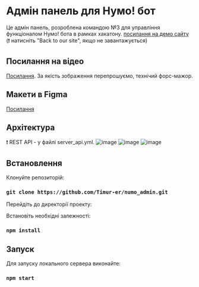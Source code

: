 # Адмін панель для Нумо! бот

Це адмін панель, розроблена командою №3 для управління функціоналом Нумо! бота в рамках хакатону. 
[посилання на демо сайту](https://numo-bot.netlify.app/segments) (❗ натисніть "Back to our site", якщо не завантажується)

## Посилання на відео
[Посилання](https://www.youtube.com/watch?v=3--LTho4oXQ). 
За якість зображення перепрошуємо, технічий форс-мажор.

## Макети в Figma
[Посилання](https://www.figma.com/file/K36lfiCbkEIKVY8t3iwy20/%D0%A5%D0%B0%D0%BA%D0%B0%D1%82%D0%BE%D0%BD-%D0%94%D0%B8%D0%B7%D0%B0%D0%B9%D0%BD?type=design&node-id=17-1377&mode=design&t=EMj8vB90NNDsmIoF-0)

## Архітектура
❗ REST API - у файлі server_api.yml.
![image](https://github.com/Timur-er/numo_admin/assets/38740713/2f9610d4-09bc-4476-9565-f220fbb0ecbb)
![image](https://github.com/Timur-er/numo_admin/assets/38740713/ba01fbd0-d54c-4615-b34a-aeee3b117b9d)
![image](https://github.com/Timur-er/numo_admin/assets/38740713/68e9babe-4fd5-4bee-bcb2-1bda14a7824e)

## Встановлення

Клонуйте репозиторій:

### `git clone https://github.com/Timur-er/numo_admin.git`

Перейдіть до директорії проекту:

Встановіть необхідні залежності:

### `npm install`

## Запуск

Для запуску локального сервера виконайте:

### `npm start`

